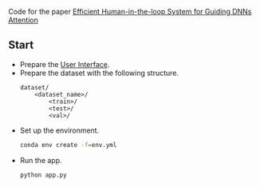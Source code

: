 Code for the paper [Efficient Human-in-the-loop System for Guiding DNNs Attention](https://arxiv.org/abs/2206.05981)

## Start

- Prepare the [User Interface](https://github.com/ultratykis/User-Interface-For-Guiding-DNNs-Attention.git).
- Prepare the dataset with the following structure.
  ```
  dataset/
      <dataset_name>/
          <train>/
          <test>/
          <val>/
  ```
- Set up the environment.
  ```bash
  conda env create -f=env.yml
  ```
- Run the app.
  ```
  python app.py
  ```
